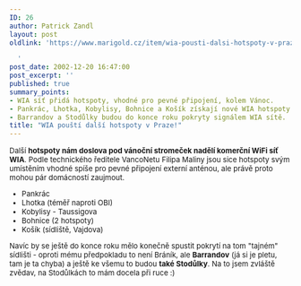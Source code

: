 ```yaml
---
ID: 26
author: Patrick Zandl
layout: post
oldlink: 'https://www.marigold.cz/item/wia-pousti-dalsi-hotspoty-v-praze

  '
post_date: 2002-12-20 16:47:00
post_excerpt: ''
published: true
summary_points:
- WIA síť přidá hotspoty, vhodné pro pevné připojení, kolem Vánoc.
- Pankrác, Lhotka, Kobylisy, Bohnice a Košík získají nové WIA hotspoty.
- Barrandov a Stodůlky budou do konce roku pokryty signálem WIA sítě.
title: "WIA pouští další hotspoty v Praze!"
---
```


<FONT size=2>
<p>
Další <STRONG>hotspoty nám doslova pod vánoční stromeček nadělí komerční WiFi síť WIA</STRONG>. Podle technického ředitele VancoNetu Filipa Maliny jsou sice hotspoty svým umístěním vhodné spíše pro pevné připojení externí anténou, ale právě proto mohou pár domácností zaujmout. </p>

<UL>
<LI>Pankrác</LI>
<LI>Lhotka (téměř naproti OBI)</LI>
<LI>Kobylisy - Taussigova</LI>
<LI>Bohnice (2 hotspoty)</LI>
<LI>Košík (sídliště, Vajdova)</LI></UL>
<p>
Navíc by se ještě do konce roku mělo konečně spustit pokrytí na tom "tajném" sídlišti - oproti mému předpokladu to není Bráník, ale <STRONG>Barrandov</STRONG> (já si je pletu, tam je ta chyba) a ještě ke všemu to budou <STRONG>také Stodůlky</STRONG>. Na to jsem zvláště zvědav, na Stodůlkách to mám docela při ruce :)</p>
</FONT>